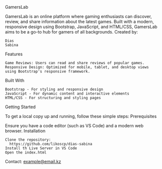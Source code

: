 GamersLab

GamersLab is an online platform where gaming enthusiasts can discover, review, and share information about the latest games. Built with a modern, responsive design using Bootstrap, JavaScript, and HTML/CSS, GamersLab aims to be a go-to hub for gamers of all backgrounds.
Created by:

    Dias
    Sabina
    
Features

    Game Reviews: Users can read and share reviews of popular games.
    Responsive Design: Optimized for mobile, tablet, and desktop views using Bootstrap's responsive framework.

Built With

    Bootstrap - For styling and responsive design
    JavaScript - For dynamic content and interactive elements
    HTML/CSS - For structuring and styling pages

Getting Started

To get a local copy up and running, follow these simple steps:
Prerequisites

Ensure you have a code editor (such as VS Code) and a modern web browser.
Installation

    Clone the repository:
      https://github.com/likoscp/dias-sabina
    Install th Live Server in VS Code
    Open the index.html

Contact:
    example@email.kz

